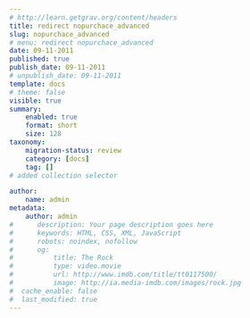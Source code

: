```yaml
---
# http://learn.getgrav.org/content/headers
title: redirect nopurchace_advanced
slug: nopurchace_advanced
# menu: redirect nopurchace_advanced
date: 09-11-2011
published: true
publish_date: 09-11-2011
# unpublish_date: 09-11-2011
template: docs
# theme: false
visible: true
summary:
    enabled: true
    format: short
    size: 128
taxonomy:
    migration-status: review
    category: [docs]
    tag: []
# added collection selector

author:
    name: admin
metadata:
    author: admin
#      description: Your page description goes here
#      keywords: HTML, CSS, XML, JavaScript
#      robots: noindex, nofollow
#      og:
#          title: The Rock
#          type: video.movie
#          url: http://www.imdb.com/title/tt0117500/
#          image: http://ia.media-imdb.com/images/rock.jpg
#  cache_enable: false
#  last_modified: true
---
```



